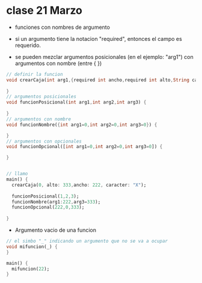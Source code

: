 # clase 21 Marzo

* funciones con nombres de argumento

* si un argumento tiene la notacion "required", entonces el campo es requerido.
* se pueden mezclar argumentos posicionales (en el ejemplo: "arg1") con argumentos con nombre (entre { })

```dart
// definir la funcion
void crearCaja(int arg1,{required int ancho,required int alto,String caracter='*',bool vacio=false,String color="0"}) {
  
}
// argumentos posicionales
void funcionPosicional(int arg1,int arg2,int arg3) {
  
}
// argumentos con nombre
void funcionNombre({int arg1=0,int arg2=0,int arg3=0}) {

}
// argumentos con opcionales
void funcionOpcional([int arg1=0,int arg2=0,int arg3=0]) {

}


// llamo
main() {
  crearCaja(0, alto: 333,ancho: 222, caracter: "X");
  
  funcionPosicional(1,2,3);
  funcionNombre(arg1:222,arg3=333);
  funcionOpcional(222,0,333);
  
}
```

* Argumento vacio de una funcion
```dart
// el simbo "_" indicando un argumento que no se va a ocupar
void mifuncion(_) {
}

main() {
  mifuncion(22);
}


```

